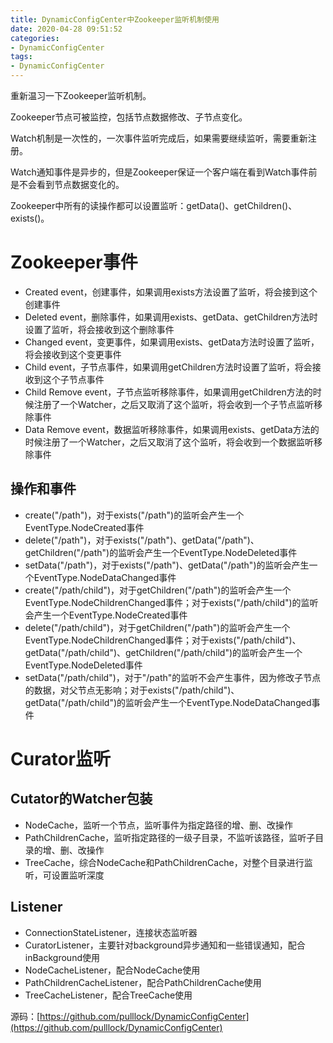 ```yaml
---
title: DynamicConfigCenter中Zookeeper监听机制使用
date: 2020-04-28 09:51:52
categories: 
- DynamicConfigCenter
tags:
- DynamicConfigCenter
---
```


重新温习一下Zookeeper监听机制。

<!--more-->

Zookeeper节点可被监控，包括节点数据修改、子节点变化。

Watch机制是一次性的，一次事件监听完成后，如果需要继续监听，需要重新注册。

Watch通知事件是异步的，但是Zookeeper保证一个客户端在看到Watch事件前是不会看到节点数据变化的。

Zookeeper中所有的读操作都可以设置监听：getData()、getChildren()、exists()。

# Zookeeper事件

- Created event，创建事件，如果调用exists方法设置了监听，将会接到这个创建事件
- Deleted event，删除事件，如果调用exists、getData、getChildren方法时设置了监听，将会接收到这个删除事件
- Changed event，变更事件，如果调用exists、getData方法时设置了监听，将会接收到这个变更事件
- Child event，子节点事件，如果调用getChildren方法时设置了监听，将会接收到这个子节点事件
- Child Remove event，子节点监听移除事件，如果调用getChildren方法的时候注册了一个Watcher，之后又取消了这个监听，将会收到一个子节点监听移除事件
- Data Remove event，数据监听移除事件，如果调用exists、getData方法的时候注册了一个Watcher，之后又取消了这个监听，将会收到一个数据监听移除事件

## 操作和事件

- create("/path")，对于exists("/path")的监听会产生一个EventType.NodeCreated事件
- delete("/path")，对于exists("/path")、getData("/path")、getChildren("/path")的监听会产生一个EventType.NodeDeleted事件
- setData("/path")，对于exists("/path")、getData("/path")的监听会产生一个EventType.NodeDataChanged事件
- create("/path/child")，对于getChildren("/path")的监听会产生一个EventType.NodeChildrenChanged事件；对于exists("/path/child")的监听会产生一个EventType.NodeCreated事件
- delete("/path/child")，对于getChildren("/path")的监听会产生一个EventType.NodeChildrenChanged事件；对于exists("/path/child")、getData("/path/child")、getChildren("/path/child")的监听会产生一个EventType.NodeDeleted事件
- setData("/path/child")，对于"/path"的监听不会产生事件，因为修改子节点的数据，对父节点无影响；对于exists("/path/child")、getData("/path/child")的监听会产生一个EventType.NodeDataChanged事件

# Curator监听

## Cutator的Watcher包装

- NodeCache，监听一个节点，监听事件为指定路径的增、删、改操作
- PathChildrenCache，监听指定路径的一级子目录，不监听该路径，监听子目录的增、删、改操作
- TreeCache，综合NodeCache和PathChildrenCache，对整个目录进行监听，可设置监听深度

## Listener

- ConnectionStateListener，连接状态监听器
- CuratorListener，主要针对background异步通知和一些错误通知，配合inBackground使用
- NodeCacheListener，配合NodeCache使用
- PathChildrenCacheListener，配合PathChildrenCache使用
- TreeCacheListener，配合TreeCache使用

源码：[https://github.com/pulllock/DynamicConfigCenter](https://github.com/pulllock/DynamicConfigCenter)
